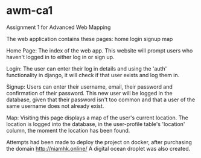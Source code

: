 # awm-ca1
Assignment 1 for Advanced Web Mapping

The web application contains these pages:
home
login
signup
map

Home Page:
The index of the web app. This website will prompt users who haven't logged in to either log in or sign up. 

Login:
The user can enter their log in details and using the 'auth' functionality in django, it will check if that user exists
and log them in.

Signup:
Users can enter their username, email, their password and confirmation of their password. This new user will be logged 
in the database, given that their password isn't too common and that a user of the same username does not already
exist.

Map:
Visiting this page displays a map of the user's current location. The location is logged into the database, in the
user-profile table's 'location' column, the moment the location has been found.


Attempts had been made to deploy the project on docker, after purchasing the domain http://niamhk.online/ 
A digital ocean droplet was also created.